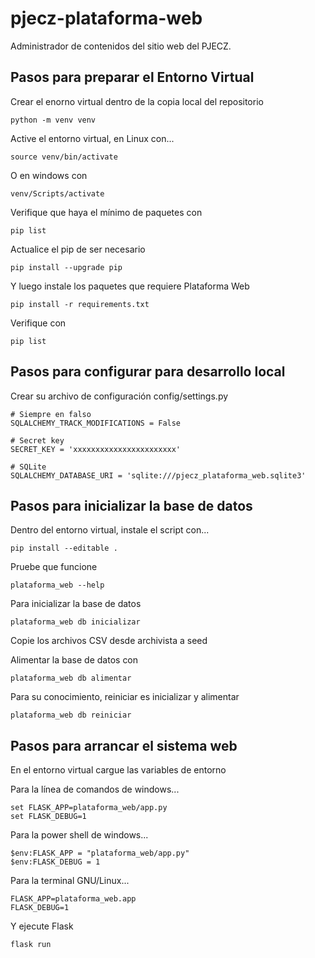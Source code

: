 # pjecz-plataforma-web

Administrador de contenidos del sitio web del PJECZ.

## Pasos para preparar el Entorno Virtual

Crear el enorno virtual dentro de la copia local del repositorio

    python -m venv venv

Active el entorno virtual, en Linux con...

    source venv/bin/activate

O en windows con

    venv/Scripts/activate

Verifique que haya el mínimo de paquetes con

    pip list

Actualice el pip de ser necesario

    pip install --upgrade pip

Y luego instale los paquetes que requiere Plataforma Web

    pip install -r requirements.txt

Verifique con

    pip list

## Pasos para configurar para desarrollo local

Crear su archivo de configuración config/settings.py

    # Siempre en falso
    SQLALCHEMY_TRACK_MODIFICATIONS = False

    # Secret key
    SECRET_KEY = 'xxxxxxxxxxxxxxxxxxxxxxx'

    # SQLite
    SQLALCHEMY_DATABASE_URI = 'sqlite:///pjecz_plataforma_web.sqlite3'

## Pasos para inicializar la base de datos

Dentro del entorno virtual, instale el script con...

    pip install --editable .

Pruebe que funcione

    plataforma_web --help

Para inicializar la base de datos

    plataforma_web db inicializar

Copie los archivos CSV desde archivista a seed

Alimentar la base de datos con

    plataforma_web db alimentar

Para su conocimiento, reiniciar es inicializar y alimentar

    plataforma_web db reiniciar

## Pasos para arrancar el sistema web

En el entorno virtual cargue las variables de entorno

Para la línea de comandos de windows...

    set FLASK_APP=plataforma_web/app.py
    set FLASK_DEBUG=1

Para la power shell de windows...

    $env:FLASK_APP = "plataforma_web/app.py"
    $env:FLASK_DEBUG = 1

Para la terminal GNU/Linux...

    FLASK_APP=plataforma_web.app
    FLASK_DEBUG=1

Y ejecute Flask

    flask run
